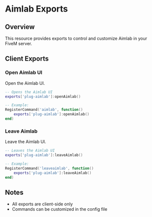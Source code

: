 # Aimlab Exports

## Overview
This resource provides exports to control and customize Aimlab in your FiveM server.

## Client Exports

### Open Aimlab UI
Open the Aimlab UI.

```lua
-- Opens the Aimlab UI
exports['plug-aimlab']:openAimlab()

-- Example:
RegisterCommand('aimlab', function()
    exports['plug-aimlab']:openAimlab()
end)
```

### Leave Aimlab
Leave the Aimlab UI.

```lua
-- Leaves the Aimlab UI
exports['plug-aimlab']:leaveAimlab()

-- Example:
RegisterCommand('leaveaimlab', function()
    exports['plug-aimlab']:leaveAimlab()
end)
```

## Notes
- All exports are client-side only
- Commands can be customized in the config file
